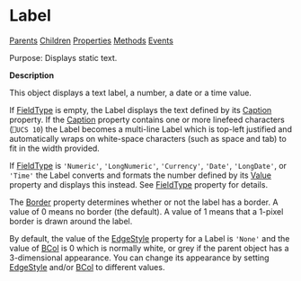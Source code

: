 




<h1 class="heading"><span class="name">Label</span></h1>

[Parents](../ParentLists/Label.htm) [Children](../ChildLists/Label.htm) [Properties](../PropLists/Label.htm) [Methods](../MethodLists/Label.htm) [Events](../EventLists/Label.htm)


Purpose: Displays static text.


**Description**


This object displays a text label, a number, a date or a time value.



If [FieldType](./fieldtype.md) is empty, the Label displays the text defined by its [Caption](./caption.md) property. If the [Caption](./caption.md) property contains one or more linefeed characters (`⎕UCS 10`) the Label becomes a multi-line Label which is top-left justified and automatically wraps on white-space characters (such as space and tab) to fit in the width provided.


If [FieldType](./fieldtype.md) is `'Numeric'`, `'LongNumeric'`, `'Currency'`, `'Date'`, `'LongDate'`, or `'Time'` the Label converts and formats the number defined by its [Value](./value.md) property and displays this instead. See [FieldType](./fieldtype.md) property for details.


The [Border](./border.md) property determines whether or not the label has a border. A value of 0 means no border (the default). A value of 1 means that a 1-pixel border is drawn around the label.


By default, the value of the [EdgeStyle](./edgestyle.md) property for a Label is `'None'` and the value of [BCol](./bcol.md) is 0 which is normally white, or grey if the parent object has a 3-dimensional appearance. You can change its appearance by setting [EdgeStyle](./edgestyle.md) and/or [BCol](./bcol.md) to different values.


